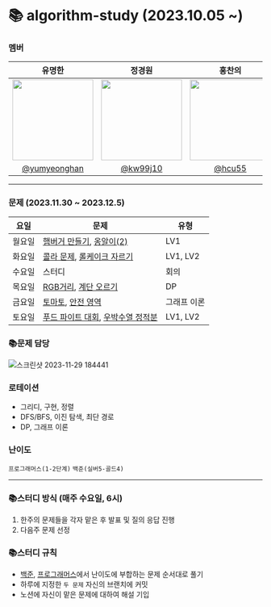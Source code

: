 # 📚 algorithm-study (2023.10.05 ~)
### 멤버
|      유명한       |          정경원         |       홍찬의         |                                                                                                               
| :------------------------------------------------------------------------------: | :---------------------------------------------------------------------------------------------------------------------------------------------------: | :---------------------------------------------------------------------------------------------------------------------------------------------------------------------------------------------------: |
|   <img width="160px" src="https://avatars.githubusercontent.com/u/75025163?v=4.png" />    |            <img width="160px" src="https://avatars.githubusercontent.com/u/103038606?v=4.png" />              |                   <img width="160px" src="https://avatars.githubusercontent.com/u/75023467?v=4.png"/>   |
|   [@yumyeonghan](https://github.com/yumyeonghan)   |  [@kw99j10](https://github.com/kw99j10 )    | [@hcu55](https://github.com/hcu55)  |

<hr>

### 문제 (2023.11.30 ~ 2023.12.5) 
| 요일   | 문제         | 유형|
|--------|--------------|----|
| 월요일 | [햄버거 만들기](https://school.programmers.co.kr/learn/courses/30/lessons/133502), [옹알이(2)](https://school.programmers.co.kr/learn/courses/30/lessons/133499)   | LV1 |
| 화요일 | [콜라 문제](https://school.programmers.co.kr/learn/courses/30/lessons/132267), [롤케이크 자르기](https://school.programmers.co.kr/learn/courses/30/lessons/132265)   | LV1, LV2    |
| 수요일 | 스터디   | 회의    |
| 목요일 | [RGB거리](https://www.acmicpc.net/problem/1149), [계단 오르기](https://www.acmicpc.net/problem/2579)   |  DP  |
| 금요일 | [토마토](https://www.acmicpc.net/problem/7569), [안전 영역](https://www.acmicpc.net/problem/2468)   | 그래프 이론  |
| 토요일 | [푸드 파이트 대회](https://school.programmers.co.kr/learn/courses/30/lessons/134240), [우박수열 정적분](https://school.programmers.co.kr/learn/courses/30/lessons/134239)   | LV1, LV2  |



### 📚문제 담당


![스크린샷 2023-11-29 184441](https://github.com/k-algorithm-study/algorithm-study/assets/103038606/8fdb86ab-aa7a-4f6d-a0bd-dc93541c71a3)



### 로테이션
- 그리디, 구현, 정렬
- DFS/BFS, 이진 탐색, 최단 경로
- DP, 그래프 이론


### 난이도
`프로그래머스(1-2단계)`
`백준(실버5-골드4)`

<hr>

### 📚스터디 방식 (매주 수요일, 6시)
1. 한주의 문제들을 각자 맡은 후 발표 및 질의 응답 진행
2. 다음주 문제 선정 

### 📚스터디 규칙
- [백준](https://www.acmicpc.net/problem/tags), [프로그래머스](https://school.programmers.co.kr/learn/challenges?order=recent&page=1&levels=2)에서 난이도에 부합하는 문제 순서대로 풀기
- 하루에 지정한 `두 문제` 자신의 브랜치에 커밋
- 노션에 자신이 맡은 문제에 대하여 해설 기입
